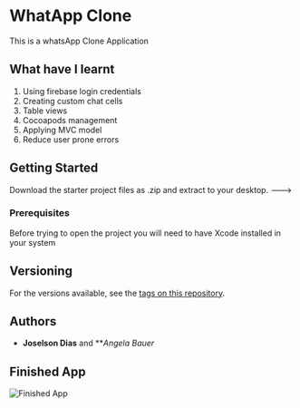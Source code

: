 # WhatApp Clone

This is a whatsApp Clone Application

## What have I learnt

1. Using firebase login credentials
2. Creating custom chat cells
3. Table views
4. Cocoapods management
5. Applying MVC model
6. Reduce user prone errors

## Getting Started

Download the starter project files as .zip and extract to your desktop. --->

### Prerequisites

Before trying to open the project you will need to have Xcode installed in your system

## Versioning

For the versions available, see the [tags on this repository](https://github.com/JCassio1/Tic-Tac-Toe). 

## Authors

* **Joselson Dias** and ***Angela Bauer*

## Finished App
![Finished App](https://github.com/londonappbrewery/Images/blob/master/Flash%20Chat.gif)
